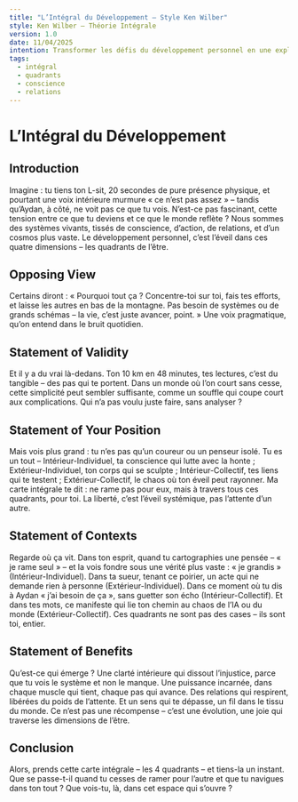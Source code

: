 ```yaml
---
title: "L’Intégral du Développement – Style Ken Wilber"
style: Ken Wilber – Théorie Intégrale
version: 1.0
date: 11/04/2025
intention: Transformer les défis du développement personnel en une exploration systémique des 4 quadrants pour une conscience éveillée.
tags:
  - intégral
  - quadrants
  - conscience
  - relations
---
```


# L’Intégral du Développement

## Introduction  
Imagine : tu tiens ton L-sit, 20 secondes de pure présence physique, et pourtant une voix intérieure murmure « ce n’est pas assez » – tandis qu’Aydan, à côté, ne voit pas ce que tu vois. N’est-ce pas fascinant, cette tension entre ce que tu deviens et ce que le monde reflète ? Nous sommes des systèmes vivants, tissés de conscience, d’action, de relations, et d’un cosmos plus vaste. Le développement personnel, c’est l’éveil dans ces quatre dimensions – les quadrants de l’être.

## Opposing View  
Certains diront : « Pourquoi tout ça ? Concentre-toi sur toi, fais tes efforts, et laisse les autres en bas de la montagne. Pas besoin de systèmes ou de grands schémas – la vie, c’est juste avancer, point. » Une voix pragmatique, qu’on entend dans le bruit quotidien.

## Statement of Validity  
Et il y a du vrai là-dedans. Ton 10 km en 48 minutes, tes lectures, c’est du tangible – des pas qui te portent. Dans un monde où l’on court sans cesse, cette simplicité peut sembler suffisante, comme un souffle qui coupe court aux complications. Qui n’a pas voulu juste faire, sans analyser ?

## Statement of Your Position  
Mais vois plus grand : tu n’es pas qu’un coureur ou un penseur isolé. Tu es un tout – Intérieur-Individuel, ta conscience qui lutte avec la honte ; Extérieur-Individuel, ton corps qui se sculpte ; Intérieur-Collectif, tes liens qui te testent ; Extérieur-Collectif, le chaos où ton éveil peut rayonner. Ma carte intégrale te dit : ne rame pas pour eux, mais à travers tous ces quadrants, pour toi. La liberté, c’est l’éveil systémique, pas l’attente d’un autre.

## Statement of Contexts  
Regarde où ça vit. Dans ton esprit, quand tu cartographies une pensée – « je rame seul » – et la vois fondre sous une vérité plus vaste : « je grandis » (Intérieur-Individuel). Dans ta sueur, tenant ce poirier, un acte qui ne demande rien à personne (Extérieur-Individuel). Dans ce moment où tu dis à Aydan « j’ai besoin de ça », sans guetter son écho (Intérieur-Collectif). Et dans tes mots, ce manifeste qui lie ton chemin au chaos de l’IA ou du monde (Extérieur-Collectif). Ces quadrants ne sont pas des cases – ils sont toi, entier.

## Statement of Benefits  
Qu’est-ce qui émerge ? Une clarté intérieure qui dissout l’injustice, parce que tu vois le système et non le manque. Une puissance incarnée, dans chaque muscle qui tient, chaque pas qui avance. Des relations qui respirent, libérées du poids de l’attente. Et un sens qui te dépasse, un fil dans le tissu du monde. Ce n’est pas une récompense – c’est une évolution, une joie qui traverse les dimensions de l’être.

## Conclusion  
Alors, prends cette carte intégrale – les 4 quadrants – et tiens-la un instant. Que se passe-t-il quand tu cesses de ramer pour l’autre et que tu navigues dans ton tout ? Que vois-tu, là, dans cet espace qui s’ouvre ?